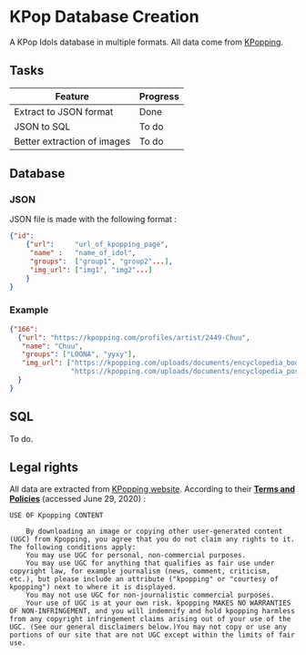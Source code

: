 # KPop Database Creation

A KPop Idols database in multiple formats. All data come from [KPopping](https://kpopping.com).

## Tasks

| Feature                    | Progress     |
|----------------------------|--------------|
| Extract to JSON format     | Done         |
| JSON to SQL                | To do        |
| Better extraction of images| To do        |

## Database
### JSON
JSON file is made with the following format :
```json
{"id":
    {"url":     "url_of_kpopping_page",
     "name" :   "name_of_idol",
     "groups":  ["group1", "group2"...],
     "img_url": ["img1", "img2"...]
    }
}
```

### Example
```json
{"166": 
  {"url": "https://kpopping.com/profiles/artist/2449-Chuu", 
   "name": "Chuu", 
   "groups": ["LOONA", "yyxy"], 
   "img_url": ["https://kpopping.com/uploads/documents/encyclopedia_body_artist/xfirst_Chuu350x600.png.keep.fff.png.pagespeed.ic.lGKs1u5BzV.png", 
               "https://kpopping.com/uploads/documents/encyclopedia_pose_sidebar_top/xsecond_Chuu350x400.png.keep.e6ecf0.png.pagespeed.ic.BGVl8tJy7G.jpg"]
  }
}
```

## SQL
To do.

## Legal rights
All data are extracted from [KPopping website](https://kpopping.com). According to their [__Terms and Policies__](https://kpopping.com/help/21-Terms-and-Policies) (accessed June 29, 2020) :

```
USE OF Kpopping CONTENT

    By downloading an image or copying other user-generated content (UGC) from Kpopping, you agree that you do not claim any rights to it. The following conditions apply:
    You may use UGC for personal, non-commercial purposes.
    You may use UGC for anything that qualifies as fair use under copyright law, for example journalism (news, comment, criticism, etc.), but please include an attribute ("kpopping" or "courtesy of kpopping") next to where it is displayed.
    You may not use UGC for non-journalistic commercial purposes.
    Your use of UGC is at your own risk. kpopping MAKES NO WARRANTIES OF NON-INFRINGEMENT, and you will indemnify and hold kpopping harmless from any copyright infringement claims arising out of your use of the UGC. (See our general disclaimers below.)You may not copy or use any portions of our site that are not UGC except within the limits of fair use.
```
